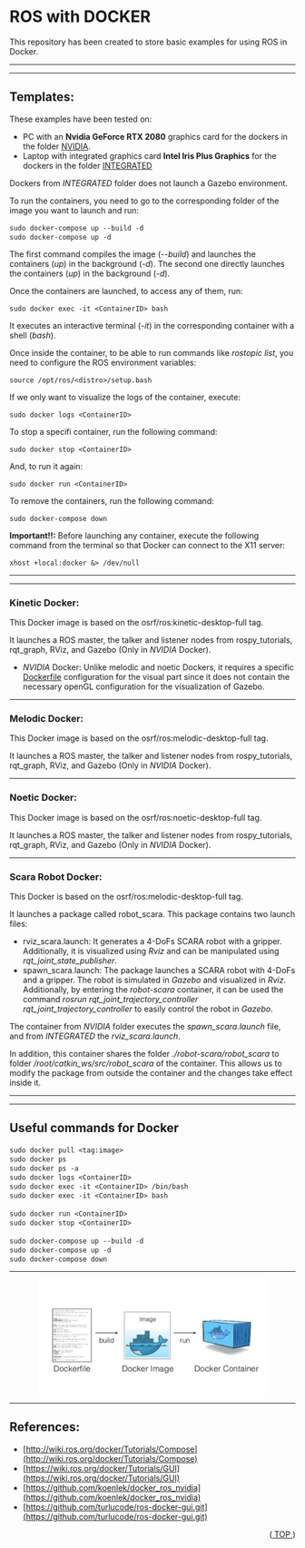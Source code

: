 <div id="top"></div>

# ROS with DOCKER
This repository has been created to store basic examples for using ROS in Docker.

***
***
## Templates:
These examples have been tested on:
- PC with an **Nvidia GeForce RTX 2080** graphics card for the dockers in the folder [NVIDIA](./nvidia/).
- Laptop with integrated graphics card **Intel Iris Plus Graphics** for the dockers in the folder [INTEGRATED](./integrated/)

Dockers from *INTEGRATED* folder does not launch a Gazebo environment.

To run the containers, you need to go to the corresponding folder of the image you want to launch and run:
```
sudo docker-compose up --build -d
sudo docker-compose up -d
```
The first command compiles the image (*--build*) and launches the containers (*up*) in the background (*-d*). The second one directly launches the containers (*up*) in the background (*-d*).

Once the containers are launched, to access any of them, run:
```
sudo docker exec -it <ContainerID> bash
```
It executes an interactive terminal (*-it*) in the corresponding container with a shell (*bash*).

Once inside the container, to be able to run commands like *rostopic list*, you need to configure the ROS environment variables:
```
source /opt/ros/<distro>/setup.bash
```

If we only want to visualize the logs of the container, execute:
```
sudo docker logs <ContainerID>
```

To stop a specifi container, run the following command:
```
sudo docker stop <ContainerID>
```

And, to run it again:
```
sudo docker run <ContainerID>
```

To remove the containers, run the following command:
```
sudo docker-compose down
```

**Important!!:** Before launching any container, execute the following command from the terminal so that Docker can connect to the X11 server:
```
xhost +local:docker &> /dev/null
```

***
***
### **Kinetic Docker**:
This Docker image is based on the osrf/ros:kinetic-desktop-full tag.

It launches a ROS master, the talker and listener nodes from rospy_tutorials, rqt_graph, RViz, and Gazebo (Only in *NVIDIA* Docker).

* *NVIDIA* Docker: Unlike melodic and noetic Dockers, it requires a specific [Dockerfile](./nvidia/kinetic/ros-kinetic-gui/Dockerfile) configuration for the visual part since it does not contain the necessary openGL configuration for the visualization of Gazebo.

***

### **Melodic Docker**:
This Docker image is based on the osrf/ros:melodic-desktop-full tag.

It launches a ROS master, the talker and listener nodes from rospy_tutorials, rqt_graph, RViz, and Gazebo (Only in *NVIDIA* Docker).

***

### **Noetic Docker**:
This Docker image is based on the osrf/ros:noetic-desktop-full tag.

It launches a ROS master, the talker and listener nodes from rospy_tutorials, rqt_graph, RViz, and Gazebo (Only in *NVIDIA* Docker). 

***

### **Scara Robot Docker**:
This Docker is based on the osrf/ros:melodic-desktop-full tag.

It launches a package called robot_scara. This package contains two launch files:
* rviz_scara.launch: It generates a 4-DoFs SCARA robot with a gripper. Additionally, it is visualized using *Rviz* and can be manipulated using *rqt_joint_state_publisher*.
* spawn_scara.launch: The package launches a SCARA robot with 4-DoFs and a gripper. The robot is simulated in *Gazebo* and visualized in *Rviz*. Additionally, by entering the *robot-scara* container, it can be used the command *rosrun rqt_joint_trajectory_controller rqt_joint_trajectory_controller* to easily control the robot in *Gazebo*.

The container from *NVIDIA* folder executes the *spawn_scara.launch* file, and from *INTEGRATED* the *rviz_scara.launch*.

In addition, this container shares the folder *./robot-scara/robot_scara* to folder */root/catkin_ws/src/robot_scara* of the container. This allows us to modify the package from outside the container and the changes take effect inside it.

***
***

## Useful commands for Docker

```
sudo docker pull <tag:image>
sudo docker ps
sudo docker ps -a
sudo docker logs <ContainerID>
sudo docker exec -it <ContainerID> /bin/bash
sudo docker exec -it <ContainerID> bash

sudo docker run <ContainerID>
sudo docker stop <ContainerID>

sudo docker-compose up --build -d
sudo docker-compose up -d
sudo docker-compose down
```
***


<div align="center">
  <a>
    <img src="./docker_main.png" alt="Logo" height="200">
  </a>
</div>

***

## References:
* [http://wiki.ros.org/docker/Tutorials/Compose](http://wiki.ros.org/docker/Tutorials/Compose)
* [https://wiki.ros.org/docker/Tutorials/GUI](https://wiki.ros.org/docker/Tutorials/GUI)
* [https://github.com/koenlek/docker_ros_nvidia](https://github.com/koenlek/docker_ros_nvidia)
* [https://github.com/turlucode/ros-docker-gui.git](https://github.com/turlucode/ros-docker-gui.git)

<p align="right">(<a href="#top"> TOP </a>)</p>